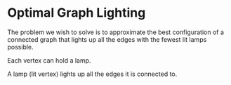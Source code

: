 # Optimal Graph Lighting

The problem we wish to solve is to approximate the best configuration of a connected graph that lights up all the edges with the fewest lit lamps possible.

Each vertex can hold a lamp.

A lamp (lit vertex) lights up all the edges it is connected to.

